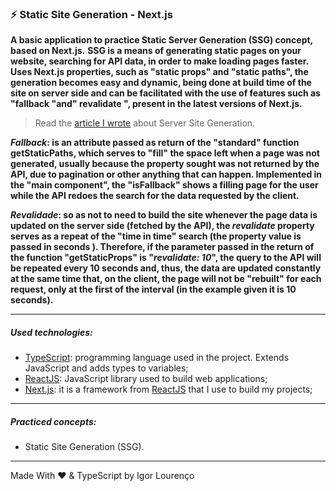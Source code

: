 ### ⚡ Static Site Generation - Next.js

**A basic application to practice Static Server Generation (SSG) concept, based on Next.js.**
**SSG is a means of generating static pages on your website, searching for API data, in order to make loading pages faster. Uses Next.js properties, such as "static props" and "static paths", the generation becomes easy and dynamic, being done at build time of the site on server side and can be facilitated with the use of features such as "fallback "and" revalidate ", present in the latest versions of Next.js.**

> Read the [article I wrote](https://medium.com/@theigorlourenco/um-resumo-sobre-static-site-generation-ssg-no-next-js-a7d6880c6c6a) about Server Site Generation.

**_Fallback_: is an attribute passed as return of the "standard" function getStaticPaths, which serves to "fill" the space left when a page was not generated, usually because the property sought was not returned by the API, due to pagination or other anything that can happen. Implemented in the "main component", the "isFallback" shows a filling page for the user while the API redoes the search for the data requested by the client.**

**_Revalidade_: so as not to need to build the site whenever the page data is updated on the server side (fetched by the API), the _revalidate_ property serves as a repeat of the "time in time" search (the property value is passed in seconds ). Therefore, if the parameter passed in the return of the function "getStaticProps" is "_revalidate: 10_", the query to the API will be repeated every 10 seconds and, thus, the data are updated constantly at the same time that, on the client, the page will not be "rebuilt" for each request, only at the first of the interval (in the example given it is 10 seconds).**

---

##### Used technologies:

* [TypeScript](https://www.typescriptlang.org/): programming language used in the project. Extends JavaScript and adds types to variables;
* [ReactJS](https://pt-br.reactjs.org/): JavaScript library used to build web applications;
* [Next.js](http://nextjs.org/): it is a framework from [ReactJS](https://pt-br.reactjs.org/) that I use to build my projects;

---

##### Practiced concepts:
* Static Site Generation (SSG).

---

Made With ❤️ & TypeScript by Igor Lourenço
